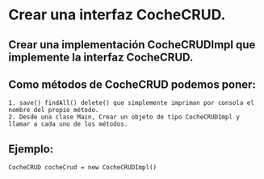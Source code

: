 # Crear una interfaz CocheCRUD.

##  Crear una implementación CocheCRUDImpl que implemente la interfaz CocheCRUD.

## Como métodos de CocheCRUD podemos poner:
    1. save() findAll() delete() que simplemente impriman por consola el nombre del propio método.
    2. Desde una clase Main, Crear un objeto de tipo CocheCRUDImpl y llamar a cada uno de los métodos.
## Ejemplo:
    CocheCRUD cocheCrud = new CocheCRUDImpl()